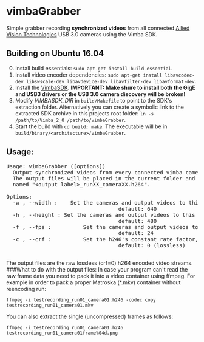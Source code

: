 # vimbaGrabber
Simple grabber recording **synchronized videos** from all connected [Allied Vision Technologies](https://www.alliedvision.com/) USB 3.0 cameras using the Vimba SDK. 
## Building on Ubuntu 16.04
0. Install build essentials: `sudo apt-get install build-essential`.
1. Install video encoder dependencies: `sudo apt-get install libavcodec-dev libswscale-dev libavdevice-dev libavfilter-dev libavformat-dev`.
2. Install the [VimbaSDK](https://www.alliedvision.com/en/products/software.html). **IMPORTANT: Make shure to install both the GigE and USB3 drivers or the USB 3.0 camera discovery will be broken!**
3. Modify *VIMBASDK_DIR* in `build/Makefile` to point to the SDK's extraction folder. Alternatively you can create a symbolic link to the extracted SDK archive in this projects root folder: `ln -s /path/to/Vimba_2_0 /path/to/vimbaGrabber`.
4. Start the build with `cd build; make`. The executable will be in `build/binary/<architecture>/vimbaGrabber`.

## Usage:
<pre>Usage: vimbaGrabber ([options]) <output label>
  Output synchronized videos from every connected vimba camera.
  The output files will be placed in the current folder and 
  named "&lt;output label&gt;_runXX_cameraXX.h264".

Options:
  -w <width>, --width <width>:    Set the cameras and output videos to this width
                                   default: 640
  -h <height>, --height <height>: Set the cameras and output videos to this height
                                   default: 480
  -f <fps>, --fps <fps>:          Set the cameras and output videos to this fps
                                   default: 24
  -c <crf>, --crf <crf>:          Set the h246's constant rate factor, the higher the lossier
                                   default: 0 (lossless)
                                  </pre>
The output files are the raw lossless (crf=0) h264 encoded video streams. 
###What to do with the output files:
In case your program can't read the raw frame data you need to pack it into a video container using ffmpeg. 
For example in order to pack a proper Matroska (*.mkv) container without reencoding run: 

`ffmpeg -i testrecording_run01_camera01.h246 -codec copy testrecording_run01_camera01.mkv`

You can also extract the single (uncompressed) frames as follows:

`ffmpeg -i testrecording_run01_camera01.h246 testrecording_run01_camera01frame%04d.png`
